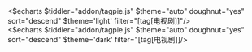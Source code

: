 <div class="my-8" >
<div class="dark:hidden">
<$echarts $tiddler="addon/tagpie.js" $theme="auto" doughnut="yes" sort="descend" $theme='light' filter="[tag[电视剧]]"/>
</div>
<div class="hidden dark:block">
<$echarts $tiddler="addon/tagpie.js" $theme="auto" doughnut="yes" sort="descend" $theme='dark' filter="[tag[电视剧]]/>
</div>
</div>